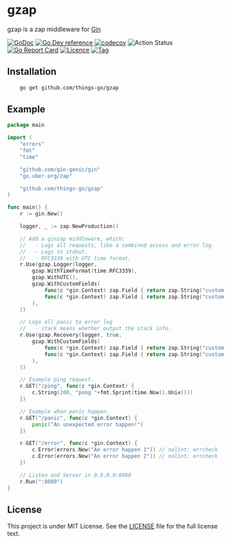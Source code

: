 # gzap

gzap is a zap middleware for [Gin](https://github.com/gin-gonic/gin)  

[![GoDoc](https://godoc.org/github.com/things-go/gzap?status.svg)](https://godoc.org/github.com/things-go/gzap)
[![Go.Dev reference](https://img.shields.io/badge/go.dev-reference-blue?logo=go&logoColor=white)](https://pkg.go.dev/github.com/things-go/gzap?tab=doc)
[![codecov](https://codecov.io/gh/things-go/gzap/branch/master/graph/badge.svg)](https://codecov.io/gh/things-go/gzap)
![Action Status](https://github.com/things-go/gzap/workflows/Go/badge.svg)
[![Go Report Card](https://goreportcard.com/badge/github.com/things-go/gzap)](https://goreportcard.com/report/github.com/things-go/gzap)
[![Licence](https://img.shields.io/github/license/things-go/gzap)](https://raw.githubusercontent.com/things-go/gzap/master/LICENSE)
[![Tag](https://img.shields.io/github/v/tag/things-go/gzap)](https://github.com/thinkgos/requestid/tags)


## Installation

```bash
    go get github.com/things-go/gzap
```

## Example

[embedmd]:# (_example/main.go go)
```go
package main

import (
	"errors"
	"fmt"
	"time"

	"github.com/gin-gonic/gin"
	"go.uber.org/zap"

	"github.com/things-go/gzap"
)

func main() {
	r := gin.New()

	logger, _ := zap.NewProduction()

	// Add a ginzap middleware, which:
	//   - Logs all requests, like a combined access and error log.
	//   - Logs to stdout.
	//   - RFC3339 with UTC time format.
	r.Use(gzap.Logger(logger,
		gzap.WithTimeFormat(time.RFC3339),
		gzap.WithUTC(),
		gzap.WithCustomFields(
			func(c *gin.Context) zap.Field { return zap.String("custom field1", c.ClientIP()) },
			func(c *gin.Context) zap.Field { return zap.String("custom field2", c.ClientIP()) },
		),
	))

	// Logs all panic to error log
	//   - stack means whether output the stack info.
	r.Use(gzap.Recovery(logger, true,
		gzap.WithCustomFields(
			func(c *gin.Context) zap.Field { return zap.String("custom field1", c.ClientIP()) },
			func(c *gin.Context) zap.Field { return zap.String("custom field2", c.ClientIP()) },
		),
	))

	// Example ping request.
	r.GET("/ping", func(c *gin.Context) {
		c.String(200, "pong "+fmt.Sprint(time.Now().Unix()))
	})

	// Example when panic happen.
	r.GET("/panic", func(c *gin.Context) {
		panic("An unexpected error happen!")
	})

	r.GET("/error", func(c *gin.Context) {
		c.Error(errors.New("An error happen 1")) // nolint: errcheck
		c.Error(errors.New("An error happen 2")) // nolint: errcheck
	})

	// Listen and Server in 0.0.0.0:8080
	r.Run(":8080")
}
```

## License

This project is under MIT License. See the [LICENSE](LICENSE) file for the full license text.
